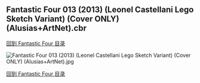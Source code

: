## Fantastic Four 013 (2013) (Leonel Castellani Lego Sketch Variant) (Cover ONLY) (Alusias+ArtNet).cbr


[回到 Fantastic Four 目录](https://github.com/alicewish/markdown/blob/master/series/Fantastic-Four.md)


![Fantastic Four 013 (2013) (Leonel Castellani Lego Sketch Variant) (Cover ONLY) (Alusias+ArtNet).jpg](https://wx1.sinaimg.cn/large/6a9fdecaly1fr0totl3vpj21401pf4ef.jpg)

[回到 Fantastic Four 目录](https://github.com/alicewish/markdown/blob/master/series/Fantastic-Four.md)

